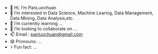 - 👋 Hi, I’m PanLuochuan
- 👀 I’m interested in Data Science, Machine Learing, Data Management, Data Mining, Data Analysis,etc.
- 🌱 I’m currently learning ...
- 💞️ I’m looking to collaborate on ...
- 📫 Email : panluochuan@gmail.com
- 😄 Pronouns: ...
- ⚡ Fun fact: ...

<!---
PanLuochuan/PanLuochuan is a ✨ special ✨ repository because its `README.md` (this file) appears on your GitHub profile.
You can click the Preview link to take a look at your changes.
--->

